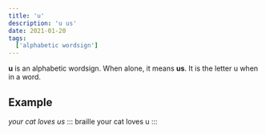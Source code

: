 ```yaml
---
title: 'u'
description: 'u us'
date: 2021-01-20
tags:
  ['alphabetic wordsign']
---
```


**u** is an alphabetic wordsign. When alone, it means **us**. It is the letter u when in a word.

## Example

*your cat loves us*
::: braille
your cat loves u
:::